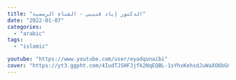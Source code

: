 ```yaml
---
title: "الدكتور إياد قنيبي - القناة الرسمية"
date: "2022-01-07"
categories:
  - "arabic"
tags:
  - "islamic"

youtube: "https://www.youtube.com/user/eyadqunaibi"
cover: "https://yt3.ggpht.com/4IudTJSHFJjfk2NqEQBL-1sYhxKehsdJuWaXO6bG0j1S4SBAFtMsaIQGajlxY_L2QJZRsUV8ghw=s88-c-k-c0x00ffffff-no-rj"
---
```

